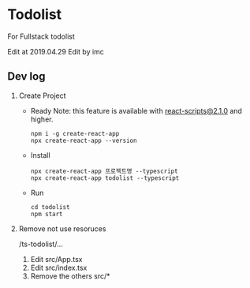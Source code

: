 # Todolist
For Fullstack todolist 

Edit at 2019.04.29
Edit by imc

## Dev log 

1. Create Project

   - Ready
     Note: this feature is available with react-scripts@2.1.0 and higher.
     ```
     npm i -g create-react-app
     npx create-react-app --version
     ```
     
   - Install 
     ```
     npx create-react-app 프로젝트명 --typescript
     npx create-react-app todolist --typescript
     ```

   - Run
     ```
     cd todolist
     npm start
     ```

1. Remove not use resoruces

   /ts-todolist/...

   1. Edit src/App.tsx
   2. Edit src/index.tsx
   3. Remove the others src/*

